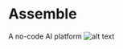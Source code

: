 # Assemble
A no-code AI platform
![alt text](https://github.com/jasonchiu8421/Assemble/blob/main/ui_example.jpg?raw=true)
